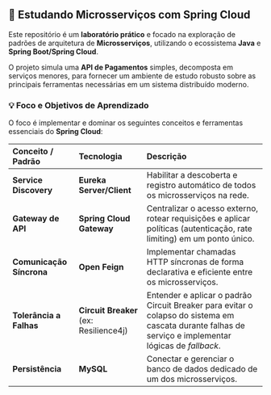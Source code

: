 ## 🎯 Estudando Microsserviços com Spring Cloud

Este repositório é um **laboratório prático** e focado na exploração de padrões de arquitetura de **Microsserviços**, utilizando o ecossistema **Java** e **Spring Boot/Spring Cloud**.

O projeto simula uma **API de Pagamentos** simples, decomposta em serviços menores, para fornecer um ambiente de estudo robusto sobre as principais ferramentas necessárias em um sistema distribuído moderno.

### 💡 Foco e Objetivos de Aprendizado

O foco é implementar e dominar os seguintes conceitos e ferramentas essenciais do **Spring Cloud**:

| Conceito / Padrão | Tecnologia | Descrição |
| :--- | :--- | :--- |
| **Service Discovery** | **Eureka Server/Client** | Habilitar a descoberta e registro automático de todos os microsserviços na rede. |
| **Gateway de API** | **Spring Cloud Gateway** | Centralizar o acesso externo, rotear requisições e aplicar políticas (autenticação, rate limiting) em um ponto único. |
| **Comunicação Síncrona** | **Open Feign** | Implementar chamadas HTTP síncronas de forma declarativa e eficiente entre os microsserviços. |
| **Tolerância a Falhas** | **Circuit Breaker** (ex: Resilience4j) | Entender e aplicar o padrão Circuit Breaker para evitar o colapso do sistema em cascata durante falhas de serviço e implementar lógicas de *fallback*. |
| **Persistência** | **MySQL** | Conectar e gerenciar o banco de dados dedicado de um dos microsserviços. |
